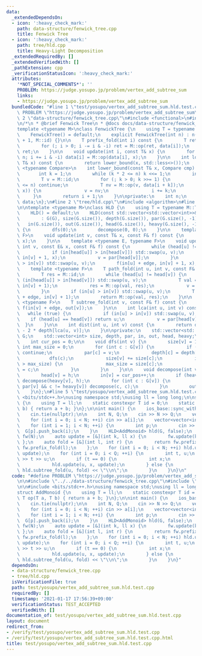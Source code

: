 ```yaml
---
data:
  _extendedDependsOn:
  - icon: ':heavy_check_mark:'
    path: data-structure/fenwick_tree.cpp
    title: Fenwick Tree
  - icon: ':heavy_check_mark:'
    path: tree/hld.cpp
    title: Heavy-Light Decomposition
  _extendedRequiredBy: []
  _extendedVerifiedWith: []
  _pathExtension: cpp
  _verificationStatusIcon: ':heavy_check_mark:'
  attributes:
    '*NOT_SPECIAL_COMMENTS*': ''
    PROBLEM: https://judge.yosupo.jp/problem/vertex_add_subtree_sum
    links:
    - https://judge.yosupo.jp/problem/vertex_add_subtree_sum
  bundledCode: "#line 1 \"test/yosupo/vertex_add_subtree_sum.hld.test.cpp\"\n#define\
    \ PROBLEM \"https://judge.yosupo.jp/problem/vertex_add_subtree_sum\"\n\n#line\
    \ 2 \"data-structure/fenwick_tree.cpp\"\n#include <functional>\n#include <vector>\n\
    \n/*\n * @brief Fenwick Tree\n * @docs docs/data-structure/fenwick_tree.md\n */\n\
    template <typename M>\nclass FenwickTree {\n    using T = typename M::T;\n\npublic:\n\
    \    FenwickTree() = default;\n    explicit FenwickTree(int n) : n(n), data(n\
    \ + 1, M::id) {}\n\n    T prefix_fold(int i) const {\n        T ret = M::id;\n\
    \        for (; i > 0; i -= i & -i) ret = M::op(ret, data[i]);\n        return\
    \ ret;\n    }\n\n    void update(int i, const T& x) {\n        for (++i; i <=\
    \ n; i += i & -i) data[i] = M::op(data[i], x);\n    }\n\n    int lower_bound(const\
    \ T& x) const {\n        return lower_bound(x, std::less<>());\n    }\n\n    template\
    \ <typename Compare>\n    int lower_bound(const T& x, Compare cmp) const {\n \
    \       int k = 1;\n        while (k * 2 <= n) k <<= 1;\n        int i = 0;\n\
    \        T v = M::id;\n        for (; k > 0; k >>= 1) {\n            if (i + k\
    \ <= n) continue;\n            T nv = M::op(v, data[i + k]);\n            if (cmp(nv,\
    \ x)) {\n                v = nv;\n                i += k;\n            }\n   \
    \     }\n        return i + 1;\n    }\n\nprivate:\n    int n;\n    std::vector<T>\
    \ data;\n};\n#line 2 \"tree/hld.cpp\"\n#include <algorithm>\n#line 4 \"tree/hld.cpp\"\
    \n\ntemplate <typename M>\nclass HLD {\n    using T = typename M::T;\n\npublic:\n\
    \    HLD() = default;\n    HLD(const std::vector<std::vector<int>>& G, bool edge)\n\
    \        : G(G), size(G.size()), depth(G.size()), par(G.size(), -1),\n       \
    \   in(G.size()), out(G.size()), head(G.size()), heavy(G.size(), -1), edge(edge)\
    \ {\n        dfs(0);\n        decompose(0, 0);\n    }\n\n    template <typename\
    \ F>\n    void update(int v, const T& x, const F& f) const {\n        f(in[v],\
    \ x);\n    }\n\n    template <typename E, typename F>\n    void update(int u,\
    \ int v, const E& x, const F& f) const {\n        while (head[u] != head[v]) {\n\
    \            if (in[head[u]] > in[head[v]]) std::swap(u, v);\n            f(in[head[v]],\
    \ in[v] + 1, x);\n            v = par[head[v]];\n        }\n        if (in[u]\
    \ > in[v]) std::swap(u, v);\n        f(in[u] + edge, in[v] + 1, x);\n    }\n\n\
    \    template <typename F>\n    T path_fold(int u, int v, const F& f) const {\n\
    \        T res = M::id;\n        while (head[u] != head[v]) {\n            if\
    \ (in[head[u]] > in[head[v]]) std::swap(u, v);\n            T val = f(in[head[v]],\
    \ in[v] + 1);\n            res = M::op(val, res);\n            v = par[head[v]];\n\
    \        }\n        if (in[u] > in[v]) std::swap(u, v);\n        T val = f(in[u]\
    \ + edge, in[v] + 1);\n        return M::op(val, res);\n    }\n\n    template\
    \ <typename F>\n    T subtree_fold(int v, const F& f) const {\n        return\
    \ f(in[v] + edge, out[v]);\n    }\n\n    int lca(int u, int v) const {\n     \
    \   while (true) {\n            if (in[u] > in[v]) std::swap(u, v);\n        \
    \    if (head[u] == head[v]) return u;\n            v = par[head[v]];\n      \
    \  }\n    }\n\n    int dist(int u, int v) const {\n        return depth[u] + depth[v]\
    \ - 2 * depth[lca(u, v)];\n    }\n\nprivate:\n    std::vector<std::vector<int>>\
    \ G;\n    std::vector<int> size, depth, par, in, out, head, heavy;\n    bool edge;\n\
    \    int cur_pos = 0;\n\n    void dfs(int v) {\n        size[v] = 1;\n       \
    \ int max_size = 0;\n        for (int c : G[v]) {\n            if (c == par[v])\
    \ continue;\n            par[c] = v;\n            depth[c] = depth[v] + 1;\n \
    \           dfs(c);\n            size[v] += size[c];\n            if (size[c]\
    \ > max_size) {\n                max_size = size[c];\n                heavy[v]\
    \ = c;\n            }\n        }\n    }\n\n    void decompose(int v, int h) {\n\
    \        head[v] = h;\n        in[v] = cur_pos++;\n        if (heavy[v] != -1)\
    \ decompose(heavy[v], h);\n        for (int c : G[v]) {\n            if (c !=\
    \ par[v] && c != heavy[v]) decompose(c, c);\n        }\n        out[v] = cur_pos;\n\
    \    }\n};\n#line 5 \"test/yosupo/vertex_add_subtree_sum.hld.test.cpp\"\n\n#include\
    \ <bits/stdc++.h>\nusing namespace std;\nusing ll = long long;\n\nstruct AddMonoid\
    \ {\n    using T = ll;\n    static constexpr T id = 0;\n    static T op(T a, T\
    \ b) { return a + b; }\n};\n\nint main() {\n    ios_base::sync_with_stdio(false);\n\
    \    cin.tie(nullptr);\n\n    int N, Q;\n    cin >> N >> Q;\n    vector<int> a(N);\n\
    \    for (int i = 0; i < N; ++i) cin >> a[i];\n    vector<vector<int>> G(N);\n\
    \    for (int i = 1; i < N; ++i) {\n        int p;\n        cin >> p;\n      \
    \  G[p].push_back(i);\n    }\n    HLD<AddMonoid> hld(G, false);\n    FenwickTree<AddMonoid>\
    \ fw(N);\n    auto update = [&](int k, ll x) {\n        fw.update(k, x);\n   \
    \ };\n    auto fold = [&](int l, int r) {\n        return fw.prefix_fold(r) -\
    \ fw.prefix_fold(l);\n    };\n    for (int i = 0; i < N; ++i) hld.update(i, a[i],\
    \ update);\n    for (int i = 0; i < Q; ++i) {\n        int t, u;\n        cin\
    \ >> t >> u;\n        if (t == 0) {\n            int x;\n            cin >> x;\n\
    \            hld.update(u, x, update);\n        } else {\n            cout <<\
    \ hld.subtree_fold(u, fold) << \"\\n\";\n        }\n    }\n}\n"
  code: "#define PROBLEM \"https://judge.yosupo.jp/problem/vertex_add_subtree_sum\"\
    \n\n#include \"../../data-structure/fenwick_tree.cpp\"\n#include \"../../tree/hld.cpp\"\
    \n\n#include <bits/stdc++.h>\nusing namespace std;\nusing ll = long long;\n\n\
    struct AddMonoid {\n    using T = ll;\n    static constexpr T id = 0;\n    static\
    \ T op(T a, T b) { return a + b; }\n};\n\nint main() {\n    ios_base::sync_with_stdio(false);\n\
    \    cin.tie(nullptr);\n\n    int N, Q;\n    cin >> N >> Q;\n    vector<int> a(N);\n\
    \    for (int i = 0; i < N; ++i) cin >> a[i];\n    vector<vector<int>> G(N);\n\
    \    for (int i = 1; i < N; ++i) {\n        int p;\n        cin >> p;\n      \
    \  G[p].push_back(i);\n    }\n    HLD<AddMonoid> hld(G, false);\n    FenwickTree<AddMonoid>\
    \ fw(N);\n    auto update = [&](int k, ll x) {\n        fw.update(k, x);\n   \
    \ };\n    auto fold = [&](int l, int r) {\n        return fw.prefix_fold(r) -\
    \ fw.prefix_fold(l);\n    };\n    for (int i = 0; i < N; ++i) hld.update(i, a[i],\
    \ update);\n    for (int i = 0; i < Q; ++i) {\n        int t, u;\n        cin\
    \ >> t >> u;\n        if (t == 0) {\n            int x;\n            cin >> x;\n\
    \            hld.update(u, x, update);\n        } else {\n            cout <<\
    \ hld.subtree_fold(u, fold) << \"\\n\";\n        }\n    }\n}"
  dependsOn:
  - data-structure/fenwick_tree.cpp
  - tree/hld.cpp
  isVerificationFile: true
  path: test/yosupo/vertex_add_subtree_sum.hld.test.cpp
  requiredBy: []
  timestamp: '2021-01-17 17:56:39+09:00'
  verificationStatus: TEST_ACCEPTED
  verifiedWith: []
documentation_of: test/yosupo/vertex_add_subtree_sum.hld.test.cpp
layout: document
redirect_from:
- /verify/test/yosupo/vertex_add_subtree_sum.hld.test.cpp
- /verify/test/yosupo/vertex_add_subtree_sum.hld.test.cpp.html
title: test/yosupo/vertex_add_subtree_sum.hld.test.cpp
---
```

